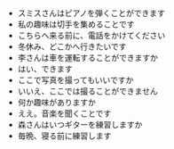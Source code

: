 * スミスさんはピアノを弾くことができます
* 私の趣味は切手を集めることです
* こちらへ来る前に、電話をかけてください
* 冬休み、どこかへ行きたいです
* 李さんは車を運転することができますか
* はい、できます
* ここで写真を撮ってもいいですか
* いいえ、ここでは撮ることができません
* 何か趣味がありますか
* ええ。音楽を聞くことです
* 森さんはいつギターを練習しますか
* 毎晩、寝る前に練習します
